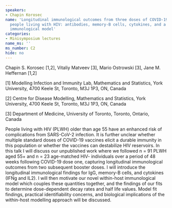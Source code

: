 ```yaml
---
speakers:
- Chapin Korosec
name: 'Longitudinal immunological outcomes from three doses of COVID-19 vaccines in
  people living with HIV: antibodies, memory-B cells, cytokines, and a novel within-host
  immunological model'
categories:
- Minisymposium lectures
name_ms: ''
ms_number: C2
hide: no
---
```

Chapin S. Korosec [1,2], Vitaliy Matveev [3], Mario Ostrowski [3],  Jane M. Heffernan [1,2]

[1] Modelling Infection and Immunity Lab, Mathematics and Statistics, York University, 4700 Keele St, Toronto, M3J 1P3, ON, Canada

[2] Centre for Disease Modelling, Mathematics and Statistics, York University, 4700 Keele St, Toronto, M3J 1P3, ON, Canada

[3] Department of Medicine, University of Toronto, Toronto, Ontario, Canada

People living with HIV (PLWH) older than age 55 have an enhanced risk of complications from SARS-CoV-2 infection. It is further unclear whether multiple standard doses of COVID-19 vaccines elicit a durable immunity in this population or whether the vaccines can destabilize HIV reservoirs. In this talk I will discuss our unpublished work where we followed n = 91 PLWH aged 55+ and n = 23 age-matched HIV- individuals over a period of 48 weeks following COVID-19 dose one, capturing longitudinal immunological outcomes from two subsequent booster doses.  I will introduce the longitudinal immunological findings for IgG, memory-B cells, and cytokines (IFNg and IL2). I will then motivate our novel within-host immunological model which couples these quantities together, and the findings of our fits to determine dose-dependent decay rates and half life values.  Model fit findings, practical identifiability concerns, and biological implications of the within-host modelling approach will be discussed. 


